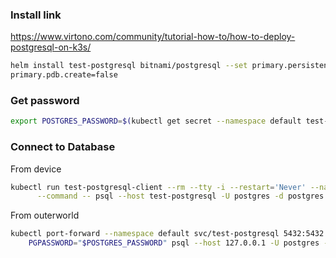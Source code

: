 ### Install link
https://www.virtono.com/community/tutorial-how-to/how-to-deploy-postgresql-on-k3s/

```sh
helm install test-postgresql bitnami/postgresql --set primary.persistence.existingClaim=pg-pvc,auth.postgresPassword=pgpass,volumePermissions.enabled=true
primary.pdb.create=false
```
### Get password
```sh
export POSTGRES_PASSWORD=$(kubectl get secret --namespace default test-postgresql -o jsonpath="{.data.postgres-password}" | base64 -d)
```

### Connect to Database
From device
```sh
kubectl run test-postgresql-client --rm --tty -i --restart='Never' --namespace default --image docker.io/bitnami/postgresql:17.5.0-debian-12-r18 --env="PGPASSWORD=$POSTGRES_PASSWORD" \
      --command -- psql --host test-postgresql -U postgres -d postgres -p 5432
```

From outerworld
```sh
kubectl port-forward --namespace default svc/test-postgresql 5432:5432 &
    PGPASSWORD="$POSTGRES_PASSWORD" psql --host 127.0.0.1 -U postgres -d postgres -p 5432
```
